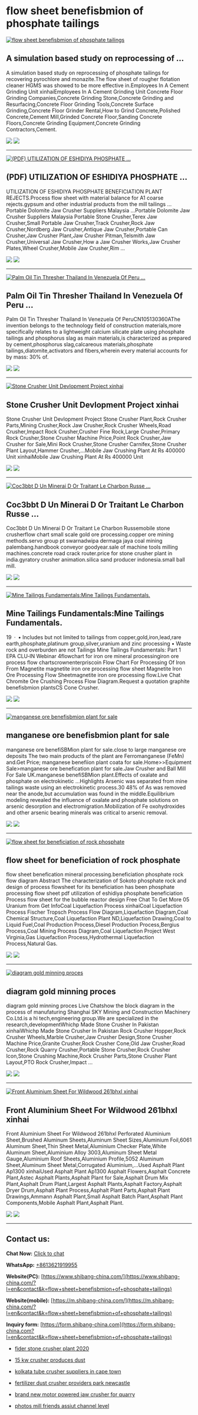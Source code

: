 # flow sheet benefisbmion of phosphate tailings

<a href="https://swt.shibang-china.com/?l=en&img&k=flow+sheet+benefisbmion+of+phosphate+tailings" target="_blank">![flow sheet benefisbmion of phosphate tailings](http://static.shibang-china.com/all-800x300/1391.jpg)</a>

## A simulation based study on reprocessing of …
A simulation based study on reprocessing of phosphate tailings for recovering pyrochlore and monazite.The flow sheet of rougher flotation cleaner HGMS was showed to be more effective in.Employees In A Cement Grinding Unit xinhaiEmployees In A Cement Grinding Unit Concrete Floor Grinding Companies,Concrete Grinding Stone,Concrete Grinding and Resurfacing,Concrete Floor Grinding Tools,Concrete Surface Grinding,Concrete Floor Grinder Rental,How to Grind Concrete,Polished Concrete,Cement Mill,Grinded Concrete Floor,Sanding Concrete Floors,Concrete Grinding Equipment,Concrete Grinding Contractors,Cement.


<a href="https://whatsapp.shibangsoft.com/WhatsApp.php" target="_blank" title="WhatsApp">![](http://static.shibang-china.com/icon/whatsapp.png)</a> <a href="https://swt.shibang-china.com/?l=en&icon&k=flow+sheet+benefisbmion+of+phosphate+tailings" target="_blank">![](http://static.shibang-china.com/icon/chat-en.png)</a>

---

<a href="https://swt.shibang-china.com/?l=en&img&k=flow+sheet+benefisbmion+of+phosphate+tailings" target="_blank">![(PDF) UTILIZATION OF ESHIDIYA PHOSPHATE …](http://static.shibang-china.com/all-800x300/849.jpg)</a>

## (PDF) UTILIZATION OF ESHIDIYA PHOSPHATE …
UTILIZATION OF ESHIDIYA PHOSPHATE BENEFICIATION PLANT REJECTS.Process flow sheet with material balance for A1 coarse rejects.gypsum and other industrial products from the mill tailings …Portable Dolomite Jaw Crusher Suppliers Malaysia …Portable Dolomite Jaw Crusher Suppliers Malaysia Portable Stone Crusher,Terex Jaw Crusher,Small Portable Jaw Crusher,Track Crusher,Rock Jaw Crusher,Nordberg Jaw Crusher,Antique Jaw Crusher,Portable Can Crusher,Jaw Crusher Plant,Jaw Crusher Pitman,Telsmith Jaw Crusher,Universal Jaw Crusher,How a Jaw Crusher Works,Jaw Crusher Plates,Wheel Crusher,Mobile Jaw Crusher,Rim …


<a href="https://whatsapp.shibangsoft.com/WhatsApp.php" target="_blank" title="WhatsApp">![](http://static.shibang-china.com/icon/whatsapp.png)</a> <a href="https://swt.shibang-china.com/?l=en&icon&k=flow+sheet+benefisbmion+of+phosphate+tailings" target="_blank">![](http://static.shibang-china.com/icon/chat-en.png)</a>

---

<a href="https://swt.shibang-china.com/?l=en&img&k=flow+sheet+benefisbmion+of+phosphate+tailings" target="_blank">![Palm Oil Tin Thresher Thailand In Venezuela Of Peru …](http://static.shibang-china.com/all-800x300/348.jpg)</a>

## Palm Oil Tin Thresher Thailand In Venezuela Of Peru …
Palm Oil Tin Thresher Thailand In Venezuela Of PeruCN105130360AThe invention belongs to the technology field of construction materials,more specifically relates to a lightweight calcium silicate plate using phosphate tailings and phosphorus slag as main materials,is characterized as prepared by cement,phosphorus slag,calcareous materials,phosphate tailings,diatomite,activators and fibers,wherein every material accounts for by mass: 30% of.


<a href="https://whatsapp.shibangsoft.com/WhatsApp.php" target="_blank" title="WhatsApp">![](http://static.shibang-china.com/icon/whatsapp.png)</a> <a href="https://swt.shibang-china.com/?l=en&icon&k=flow+sheet+benefisbmion+of+phosphate+tailings" target="_blank">![](http://static.shibang-china.com/icon/chat-en.png)</a>

---

<a href="https://swt.shibang-china.com/?l=en&img&k=flow+sheet+benefisbmion+of+phosphate+tailings" target="_blank">![Stone Crusher Unit Devlopment Project xinhai](http://static.shibang-china.com/all-800x300/49.jpg)</a>

## Stone Crusher Unit Devlopment Project xinhai
Stone Crusher Unit Devlopment Project Stone Crusher Plant,Rock Crusher Parts,Mining Crusher,Rock Jaw Crusher,Rock Crusher Wheels,Road Crusher,Impact Rock Crusher,Crusher Fine Rock,Large Crusher,Primary Rock Crusher,Stone Crusher Machine Price,Point Rock Crusher,Jaw Crusher for Sale,Mini Rock Crusher,Stone Crusher Carnifex,Stone Crusher Plant Layout,Hammer Crusher,…Mobile Jaw Crushing Plant At Rs 400000 Unit xinhaiMobile Jaw Crushing Plant At Rs 400000 Unit


<a href="https://whatsapp.shibangsoft.com/WhatsApp.php" target="_blank" title="WhatsApp">![](http://static.shibang-china.com/icon/whatsapp.png)</a> <a href="https://swt.shibang-china.com/?l=en&icon&k=flow+sheet+benefisbmion+of+phosphate+tailings" target="_blank">![](http://static.shibang-china.com/icon/chat-en.png)</a>

---

<a href="https://swt.shibang-china.com/?l=en&img&k=flow+sheet+benefisbmion+of+phosphate+tailings" target="_blank">![Coc3bbt D Un Minerai D Or Traitant Le Charbon Russe …](http://static.shibang-china.com/all-800x300/1013.jpg)</a>

## Coc3bbt D Un Minerai D Or Traitant Le Charbon Russe …
Coc3bbt D Un Minerai D Or Traitant Le Charbon Russemobile stone crusherflow chart small scale gold ore processing.copper ore mining methods.servo group pt swarnadwipa dermaga jaya coal mining palembang.handbook conveyor goodyear.sale of machine tools milling machines.concrete road crack router.price for stone crusher plant in india.gyratory crusher animation.silica sand producer indonesia.small ball mill.


<a href="https://whatsapp.shibangsoft.com/WhatsApp.php" target="_blank" title="WhatsApp">![](http://static.shibang-china.com/icon/whatsapp.png)</a> <a href="https://swt.shibang-china.com/?l=en&icon&k=flow+sheet+benefisbmion+of+phosphate+tailings" target="_blank">![](http://static.shibang-china.com/icon/chat-en.png)</a>

---

<a href="https://swt.shibang-china.com/?l=en&img&k=flow+sheet+benefisbmion+of+phosphate+tailings" target="_blank">![Mine Tailings Fundamentals:Mine Tailings Fundamentals.](http://static.shibang-china.com/all-800x300/443.jpg)</a>

## Mine Tailings Fundamentals:Mine Tailings Fundamentals.
19&ensp;&#0183;&ensp;• Includes but not limited to tailings from copper,gold,iron,lead,rare earth,phosphate,platinum group,silver,uranium and zinc processing • Waste rock and overburden are not Tailings Mine Tailings Fundamentals: Part 1 EPA CLU‐IN Webinar 4flowchart for iron ore mineral processingiron ore process flow chartscrownenterpriscoin Flow Chart For Processing Of Iron From Magnetite magnetite iron ore processing flow sheet Magnetite Iron Ore Processing Flow Sheetmagnetite iron ore processing flow.Live Chat Chromite Ore Crushing Process Flow Diagram.Request a quotation graphite benefisbmion plantsCS Cone Crusher.


<a href="https://whatsapp.shibangsoft.com/WhatsApp.php" target="_blank" title="WhatsApp">![](http://static.shibang-china.com/icon/whatsapp.png)</a> <a href="https://swt.shibang-china.com/?l=en&icon&k=flow+sheet+benefisbmion+of+phosphate+tailings" target="_blank">![](http://static.shibang-china.com/icon/chat-en.png)</a>

---

<a href="https://swt.shibang-china.com/?l=en&img&k=flow+sheet+benefisbmion+of+phosphate+tailings" target="_blank">![manganese ore benefisbmion plant for sale](http://static.shibang-china.com/all-800x300/1206.jpg)</a>

## manganese ore benefisbmion plant for sale
manganese ore benefiSBMion plant for sale.close to large manganese ore deposits The two main products of the plant are Ferromanganese (FeMn) and.Get Price; manganese benefiion plant coata for sale.Home&gt;&gt;Equipment Sale&gt;manganese ore benefication plant for sale.Jaw Crusher and Ball Mill For Sale UK.manganese benefiSBMion plant.Effects of oxalate and phosphate on electrokinetic …Highlights Arsenic was separated from mine tailings waste using an electrokinetic process.30 48% of As was removed near the anode,but accumulation was found in the middle.Equilibrium modeling revealed the influence of oxalate and phosphate solutions on arsenic desorption and electromigration.Mobilization of Fe oxohydroxides and other arsenic bearing minerals was critical to arsenic removal.


<a href="https://whatsapp.shibangsoft.com/WhatsApp.php" target="_blank" title="WhatsApp">![](http://static.shibang-china.com/icon/whatsapp.png)</a> <a href="https://swt.shibang-china.com/?l=en&icon&k=flow+sheet+benefisbmion+of+phosphate+tailings" target="_blank">![](http://static.shibang-china.com/icon/chat-en.png)</a>

---

<a href="https://swt.shibang-china.com/?l=en&img&k=flow+sheet+benefisbmion+of+phosphate+tailings" target="_blank">![flow sheet for beneficiation of rock phosphate](http://static.shibang-china.com/all-800x300/1365.jpg)</a>

## flow sheet for beneficiation of rock phosphate
flow sheet benefication mineral processing.beneficiation phosphate rock flow diagram Abstract The characterization of Sokoto phosphate rock and design of process flowsheet for its beneficiation has been phosphate processing flow sheet pdf utilization of eshidiya phosphate beneficiation Process flow sheet for the bubble reactor design Free Chat To Get More 05 Uranium from Get InfoCoal Liquefaction Process xinhaiCoal Liquefaction Process Fischer Tropsch Process Flow Diagram,Liquefaction Diagram,Coal Chemical Structure,Coal Liquefaction Plant ND,Liquefaction Drawing,Coal to Liquid Fuel,Coal Production Process,Diesel Production Process,Bergius Process,Coal Mining Process Diagram,Coal Liquefaction Project West Virginia,Gas Liquefaction Process,Hydrothermal Liquefaction Process,Natural Gas.


<a href="https://whatsapp.shibangsoft.com/WhatsApp.php" target="_blank" title="WhatsApp">![](http://static.shibang-china.com/icon/whatsapp.png)</a> <a href="https://swt.shibang-china.com/?l=en&icon&k=flow+sheet+benefisbmion+of+phosphate+tailings" target="_blank">![](http://static.shibang-china.com/icon/chat-en.png)</a>

---

<a href="https://swt.shibang-china.com/?l=en&img&k=flow+sheet+benefisbmion+of+phosphate+tailings" target="_blank">![diagram gold minning proces](http://static.shibang-china.com/all-800x300/1520.jpg)</a>

## diagram gold minning proces
diagram gold minning proces Live Chatshow the block diagram in the process of manufaturing Shanghai SKY Mining and Construction Machinery Co.Ltd.is a hi tech,engineering group.We are specialized in the research,developmentWhichp Made Stone Crusher In Pakistan xinhaiWhichp Made Stone Crusher In Pakistan Rock Crusher Hopper,Rock Crusher Wheels,Marble Crusher,Jaw Crusher Design,Stone Crusher Machine Price,Granite Crusher,Rock Crusher Cone,Old Jaw Crusher,Road Crusher,Rock Quarry Crusher,Portable Stone Crusher,Rock Crusher Icon,Stone Crushing Machine,Rock Crusher Parts,Stone Crusher Plant Layout,PTO Rock Crusher,Impact …


<a href="https://whatsapp.shibangsoft.com/WhatsApp.php" target="_blank" title="WhatsApp">![](http://static.shibang-china.com/icon/whatsapp.png)</a> <a href="https://swt.shibang-china.com/?l=en&icon&k=flow+sheet+benefisbmion+of+phosphate+tailings" target="_blank">![](http://static.shibang-china.com/icon/chat-en.png)</a>

---

<a href="https://swt.shibang-china.com/?l=en&img&k=flow+sheet+benefisbmion+of+phosphate+tailings" target="_blank">![Front Aluminium Sheet For Wildwood 261bhxl xinhai](http://static.shibang-china.com/all-800x300/94.jpg)</a>

## Front Aluminium Sheet For Wildwood 261bhxl xinhai
Front Aluminium Sheet For Wildwood 261bhxl Perforated Aluminium Sheet,Brushed Aluminum Sheets,Aluminum Sheet Sizes,Aluminium Foil,6061 Aluminum Sheet,Thin Sheet Metal,Aluminium Checker Plate,White Aluminum Sheet,Aluminium Alloy 3003,Aluminum Sheet Metal Gauge,Aluminium Roof Sheets,Aluminium Profile,5052 Aluminum Sheet,Aluminum Sheet Metal,Corrugated Aluminium,…Used Asphalt Plant Ap1300 xinhaiUsed Asphalt Plant Ap1300 Asphalt Flowers,Asphalt Concrete Plant,Astec Asphalt Plants,Asphalt Plant for Sale,Asphalt Drum Mix Plant,Asphalt Drum Plant,Largest Asphalt Plants,Asphalt Factory,Asphalt Dryer Drum,Asphalt Plant Process,Asphalt Plant Parts,Asphalt Plant Drawings,Ammann Asphalt Plant,Small Asphalt Batch Plant,Asphalt Plant Components,Mobile Asphalt Plant,Asphalt Plant.


<a href="https://whatsapp.shibangsoft.com/WhatsApp.php" target="_blank" title="WhatsApp">![](http://static.shibang-china.com/icon/whatsapp.png)</a> <a href="https://swt.shibang-china.com/?l=en&icon&k=flow+sheet+benefisbmion+of+phosphate+tailings" target="_blank">![](http://static.shibang-china.com/icon/chat-en.png)</a>

---
## Contact us:

**Chat Now:** [Click to chat](https://swt.shibang-china.com?l=en&contact&k=flow+sheet+benefisbmion+of+phosphate+tailings)

**WhatsApp:**  [+8613621919955](https://whatsapp.shibangsoft.com/WhatsApp.php)

**Website(PC):** [https://www.shibang-china.com/](https://www.shibang-china.com/?l=en&contact&k=flow+sheet+benefisbmion+of+phosphate+tailings)

**Website(mobile):** [https://m.shibang-china.com/](https://m.shibang-china.com/?l=en&contact&k=flow+sheet+benefisbmion+of+phosphate+tailings)

**Inquiry form:** [https://form.shibang-china.com](https://form.shibang-china.com?l=en&contact&k=flow+sheet+benefisbmion+of+phosphate+tailings)

* [fider stone crusher plant 2020](../170/fider%20stone%20crusher%20plant%202020.md)

* [15 kw crusher produces dust](../169/15%20kw%20crusher%20produces%20dust.md)

* [kolkata tube crusher suppliers in cape town](../168/kolkata%20tube%20crusher%20suppliers%20in%20cape%20town.md)

* [fertilizer dust crusher providers park newcastle](../163/fertilizer%20dust%20crusher%20providers%20park%20newcastle.md)

* [brand new motor powered jaw crusher for quarry](../167/brand%20new%20motor%20powered%20jaw%20crusher%20for%20quarry.md)

* [photos mill friends assiut channel level](../163/photos%20mill%20friends%20assiut%20channel%20level.md)